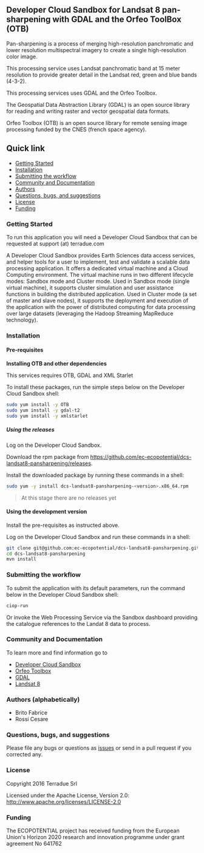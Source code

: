 ## Developer Cloud Sandbox for Landsat 8 pan-sharpening with GDAL and the Orfeo ToolBox (OTB) 

Pan-sharpening is a process of merging high-resolution panchromatic and lower resolution multispectral imagery to create a single high-resolution color image. 

This processing service uses Landsat panchromatic band at 15 meter resolution to provide greater detail in the Landsat red, green and blue bands (4-3-2). 

This processing services uses GDAL and the Orfeo Toolbox.

The Geospatial Data Abstraction Library (GDAL) is an open source library for reading and writing raster and vector geospatial data formats.

Orfeo Toolbox (OTB) is an open source library for remote sensing image processing funded by the CNES (french space agency).

## Quick link
 
* [Getting Started](#getting-started)
* [Installation](#installation)
* [Submitting the workflow](#submit)
* [Community and Documentation](#community)
* [Authors](#authors)
* [Questions, bugs, and suggestions](#questions)
* [License](#license)
* [Funding](#funding)

### <a name="getting-started"></a>Getting Started 

To run this application you will need a Developer Cloud Sandbox that can be requested at support (at) terradue.com

A Developer Cloud Sandbox provides Earth Sciences data access services, and helper tools for a user to implement, test and validate a scalable data processing application. It offers a dedicated virtual machine and a Cloud Computing environment.
The virtual machine runs in two different lifecycle modes: Sandbox mode and Cluster mode. 
Used in Sandbox mode (single virtual machine), it supports cluster simulation and user assistance functions in building the distributed application.
Used in Cluster mode (a set of master and slave nodes), it supports the deployment and execution of the application with the power of distributed computing for data processing over large datasets (leveraging the Hadoop Streaming MapReduce technology). 

### <a name="installation"></a>Installation

#### Pre-requisites

**Installing OTB and other dependencies**

This services requires OTB, GDAL and XML Starlet

To install these packages, run the simple steps below on the Developer Cloud Sandbox shell:

```bash
sudo yum install -y OTB
sudo yum install -y gdal-t2
sudo yum install -y xmlstarlet
```

##### Using the releases

Log on the Developer Cloud Sandbox.

Download the rpm package from https://github.com/ec-ecopotential/dcs-landsat8-pansharpening/releases.

Install the downloaded package by running these commands in a shell:

```bash
sudo yum -y install dcs-landsat8-pansharpening-<version>.x86_64.rpm
```

> At this stage there are no releases yet

#### Using the development version

Install the pre-requisites as instructed above.

Log on the Developer Cloud Sandbox and run these commands in a shell:

```bash
git clone git@github.com:ec-ecopotential/dcs-landsat8-pansharpening.git
cd dcs-landsat8-pansharpening
mvn install
```

### <a name="submit"></a>Submitting the workflow

To submit the application with its default parameters, run the command below in the Developer Cloud Sandbox shell:

```bash
ciop-run
```
Or invoke the Web Processing Service via the Sandbox dashboard providing the catalogue references to the Landat 8 data to process.

### <a name="community"></a>Community and Documentation

To learn more and find information go to 

* [Developer Cloud Sandbox](http://docs.terradue.com/developer)  
* [Orfeo Toolbox](https://www.orfeo-toolbox.org/)
* [GDAL](http://www.gdal.org/)
* [Landsat 8](http://landsat.usgs.gov/landsat8.php) 

### <a name="authors"></a>Authors (alphabetically)

* Brito Fabrice
* Rossi Cesare

### <a name="questions"></a>Questions, bugs, and suggestions

Please file any bugs or questions as [issues](https://github.com/ec-ecopotential/dcs-landsat8-pansharpening/issues/new) or send in a pull request if you corrected any.

### <a name="license"></a>License

Copyright 2016 Terradue Srl

Licensed under the Apache License, Version 2.0: http://www.apache.org/licenses/LICENSE-2.0

### <a name="funding"></a>Funding

The ECOPOTENTIAL project has received funding from the European Union's Horizon 2020 research and innovation programme under grant agreement No 641762

